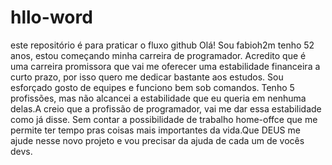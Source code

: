# hllo-word
este repositório é para praticar o fluxo github
Olá! Sou fabioh2m tenho 52 anos, estou começando minha carreira de programador. Acredito que é uma carreira promissora que vai me oferecer uma estabilidade financeira a curto prazo, por isso quero me dedicar bastante aos estudos. Sou esforçado gosto de equipes e funciono bem sob comandos. Tenho 5 profissões, mas não alcancei a estabilidade que eu queria em nenhuma delas.A creio que a profissão de programador, vai me dar essa estabilidade como já disse. Sem contar a possibilidade de trabalho home-offce que me permite ter tempo pras coisas mais importantes da vida.Que DEUS me ajude nesse novo projeto e vou precisar da ajuda de cada um de vocês devs.
